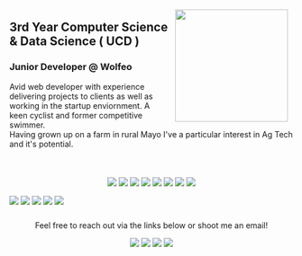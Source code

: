 <img align='right' src="http://ciaran.cicisoft.net/img/Headshot-Aug-2019.jpg" width=200 style="margin: 10px;" /> 

## 3rd Year Computer Science & Data Science ( UCD )

### **Junior Developer @ Wolfeo**
Avid web developer with experience delivering projects to clients as well as working in the startup enviornment. A keen cyclist and former competitive swimmer.   
Having grown up on a farm in rural Mayo I've a particular interest in Ag Tech and it's potential.

<br/>
<p style="text-align: center; margin-top: 20px;">
    <img src="https://camo.githubusercontent.com/4249e852f14e86cf7cd636b15c041c93d2f0572b/68747470733a2f2f696d672e736869656c64732e696f2f62616467652f6a6176617363726970742d2532334637444631452e7376673f267374796c653d666f722d7468652d6261646765266c6f676f3d6a617661736372697074266c6f676f436f6c6f723d626c61636b"/>
    <img src="https://img.shields.io/badge/TypeScript%20-%2300599C.svg?&style=for-the-badge&logo=typescript&logoColor=white&color=007acc">
    <img src="https://img.shields.io/badge/PHP%20-%2300599C.svg?&style=for-the-badge&logo=php&logoColor=white&color=474A8A"/>
    <img src="https://img.shields.io/badge/node.js%20-%2343853D.svg?&style=for-the-badge&logo=node.js&logoColor=white"/>
    <img src="https://img.shields.io/badge/Python%20-%2300599C.svg?&style=for-the-badge&logo=python&logoColor=white&color=306998">
    <img src="https://img.shields.io/badge/MySQL%20-%2300599C.svg?&style=for-the-badge&logo=mysql&logoColor=white&color=00758F">
    <img src="https://img.shields.io/badge/Redis%20-%2300599C.svg?&style=for-the-badge&logo=redis&logoColor=white&color=D82C20">
    <img src="https://img.shields.io/badge/java-%23ED8B00.svg?&style=for-the-badge&logo=java&logoColor=white"/>
</p>

<p>
    <img src="https://img.shields.io/badge/Vue%20-%2300599C.svg?&style=for-the-badge&logo=vue.js&logoColor=white&color=41B883">
    <img src="https://img.shields.io/badge/Svelte%20-%2300599C.svg?&style=for-the-badge&logo=svelte&logoColor=white&color=aa1e1e">
    <img src="https://img.shields.io/badge/React%20-%2300599C.svg?&style=for-the-badge&logo=react&logoColor=white&color=61DBFB">
    <img src="https://img.shields.io/badge/Laravel%20-%2300599C.svg?&style=for-the-badge&logo=laravel&logoColor=white&color=F05340">
    <img src="https://img.shields.io/badge/Adonis%20-%2300599C.svg?&style=for-the-badge&logo=adonisjs&logoColor=white&color=220851">
</p>

<p style="text-align: center; margin-top: 25px;">
    Feel free to reach out via the links below or shoot me an email!
</p>
<p style="text-align: center;">
    <a href="https://www.linkedin.com/in/ciaranbflanagan/"><img src="https://img.shields.io/badge/linkedin-%230077B5.svg?&style=for-the-badge&logo=linkedin&logoColor=white"/></a>
    <a href="https://twitter.com/ciaranpflanagan"><img src="https://img.shields.io/badge/twitter-%230077B5.svg?&style=for-the-badge&logo=twitter&logoColor=white&color=00acee"/></a>
    <a href="https://www.strava.com/athletes/32883470"><img src="https://img.shields.io/badge/strava-%230077B5.svg?&style=for-the-badge&logo=strava&logoColor=white&color=FC6100"/></a>
    <a href="mailto:ciaran@cicisoft.net"><img src="https://img.shields.io/badge/Email%20-%2300599C.svg?&style=for-the-badge&logoColor=white&color=8f9619"/></a>
</p>
